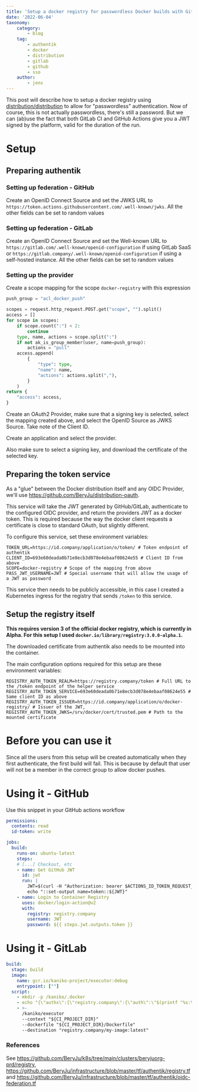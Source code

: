 ```yaml
---
title: 'Setup a docker registry for passwordless Docker builds with GitHub/GitLab using authentik'
date: '2022-06-04'
taxonomy:
    category:
        - blog
    tag:
        - authentik
        - docker
        - distribution
        - gitlab
        - github
        - sso
    author:
        - jens
---
```


This post will describe how to setup a docker registry using [distribution/distribution](https://github.com/distribution/distribution) to allow for "passwordless" authentication. Now of course, this is not actually passwordless, there's still a password. But we can (ab)use the fact that both GitLab CI and GitHub Actions give you a JWT signed by the platform, valid for the duration of the run.

# Setup

## Preparing authentik

### Setting up federation - GitHub

Create an OpenID Connect Source and set the JWKS URL to `https://token.actions.githubusercontent.com/.well-known/jwks`. All the other fields can be set to random values

### Setting up federation - GitLab

Create an OpenID Connect Source and set the Well-known URL to `https://gitlab.com/.well-known/openid-configuration` if using GitLab SaaS or `https://gitlab.company/.well-known/openid-configuration` if using a self-hosted instance. All the other fields can be set to random values

### Setting up the provider

Create a scope mapping for the scope `docker-registry` with this expression

```python
push_group = "acl_docker_push"

scopes = request.http_request.POST.get("scope", "").split()
access = []
for scope in scopes:
    if scope.count(":") < 2:
        continue
    type, name, actions = scope.split(":")
    if not ak_is_group_member(user, name=push_group):
        actions = "pull"
    access.append(
        {
            "type": type,
            "name": name,
            "actions": actions.split(","),
        }
    )
return {
    "access": access,
}
```

Create an OAuth2 Provider, make sure that a signing key is selected, select the mapping created above, and select the OpenID Source as JWKS Source. Take note of the Client ID.

Create an application and select the provider.

Also make sure to select a signing key, and download the certificate of the selected key.

## Preparing the token service

As a "glue" between the Docker distribution itself and any OIDC Provider, we'll use https://github.com/BeryJu/distribution-oauth.

This service will take the JWT generated by GitHub/GitLab, authenticate to the configured OIDC provider, and return the providers JWT as a docker token. This is required because the way the docker client requests a certificate is close to standard OAuth, but slightly different.

To configure this service, set these environment variables:

```
TOKEN_URL=https://id.company/application/o/token/ # Token endpoint of authentik
CLIENT_ID=693e60deada0b71e8ecb3d078e4ebaaf08624e55 # Client ID from above
SCOPE=docker-registry # Scope of the mapping from above
PASS_JWT_USERNAME=JWT # Special username that will allow the usage of a JWT as password
```

This service then needs to be publicly accessible, in this case I created a Kubernetes ingress for the registry that sends `/token` to this service.

## Setup the registry itself

**This requires version 3 of the official docker registry, which is currently in Alpha. For this setup I used `docker.io/library/registry:3.0.0-alpha.1`.**

The downloaded certificate from authentik also needs to be mounted into the container.

The main configuration options required for this setup are these environment variables:

```
REGISTRY_AUTH_TOKEN_REALM=https://registry.company/token # Full URL to the /token endpoint of the helper service
REGISTRY_AUTH_TOKEN_SERVICE=693e60deada0b71e8ecb3d078e4ebaaf08624e55 # Same client ID as above
REGISTRY_AUTH_TOKEN_ISSUER=https://id.company/application/o/docker-registry/ # Issuer of the JWT,
REGISTRY_AUTH_TOKEN_JWKS=/srv/docker/cert/trusted.pem # Path to the mounted certificate
```

# Before you can use it

Since all the users from this setup will be created automatically when they first authenticate, the first build will fail. This is because by default that user will not be a member in the correct group to allow docker pushes.

# Using it - GitHub

Use this snippet in your GitHub actions workflow

```yaml
permissions:
  contents: read
  id-token: write

jobs:
  build:
    runs-on: ubuntu-latest
    steps:
    # [...] Checkout, etc
    - name: Get GitHub JWT
      id: jwt
      run: |
        JWT=$(curl -H "Authorization: bearer $ACTIONS_ID_TOKEN_REQUEST_TOKEN" "$ACTIONS_ID_TOKEN_REQUEST_URL" | jq -r .value)
        echo "::set-output name=token::${JWT}"
    - name: Login to Container Registry
      uses: docker/login-action@v2
      with:
        registry: registry.company
        username: JWT
        password: ${{ steps.jwt.outputs.token }}
```

# Using it - GitLab

```yaml
build:
  stage: build
  image:
    name: gcr.io/kaniko-project/executor:debug
    entrypoint: [""]
  script:
    - mkdir -p /kaniko/.docker
    - echo "{\"auths\":{\"registry.company\":{\"auth\":\"$(printf "%s:%s" "JWT" "${CI_JOB_JWT_V2}" | base64 | tr -d '\n')\"}}}" > /kaniko/.docker/config.json
    - >-
      /kaniko/executor
      --context "${CI_PROJECT_DIR}"
      --dockerfile "${CI_PROJECT_DIR}/Dockerfile"
      --destination "registry.company/my-image:latest"
```

### References

See https://github.com/BeryJu/k8s/tree/main/clusters/beryjuorg-prd/registry, https://github.com/BeryJu/infrastructure/blob/master/tf/authentik/registry.tf and https://github.com/BeryJu/infrastructure/blob/master/tf/authentik/oidc-federation.tf
